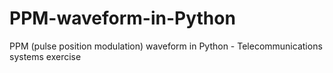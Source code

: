 # PPM-waveform-in-Python
PPM (pulse position modulation) waveform in Python - Telecommunications systems exercise
